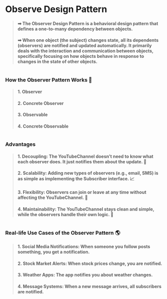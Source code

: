 # Observe Design Pattern
> #### ➡ The Observer Design Pattern is a behavioral design pattern that defines a one-to-many dependency between objects. 
> #### ➡ When one object (the subject) changes state, all its dependents (observers) are notified and updated automatically. It primarily deals with the interaction and communication between objects, specifically focusing on how objects behave in response to changes in the state of other objects.

#
### How the Observer Pattern Works 🔧
> ####  1. Observer
> #### 2. Concrete Observer 
> #### 3. Observable
>#### 4. Concrete Observable

#
### Advantages
> #### 1. Decoupling: The YouTubeChannel doesn’t need to know what each observer does. It just notifies them about the update. 🎯
> #### 2. Scalability: Adding new types of observers (e.g., email, SMS) is as simple as implementing the Subscriber interface. 📈
> #### 3. Flexibility: Observers can join or leave at any time without affecting the YouTubeChannel. 🔄
> #### 4. Maintainability: The YouTubeChannel stays clean and simple, while the observers handle their own logic. 🔧

#
### Real-life Use Cases of the Observer Pattern 🌎
> #### 1. Social Media Notifications: When someone you follow posts something, you get a notification.
> #### 2. Stock Market Alerts: When stock prices change, you are notified.
> #### 3. Weather Apps: The app notifies you about weather changes.
> #### 4. Message Systems: When a new message arrives, all subscribers are notified.